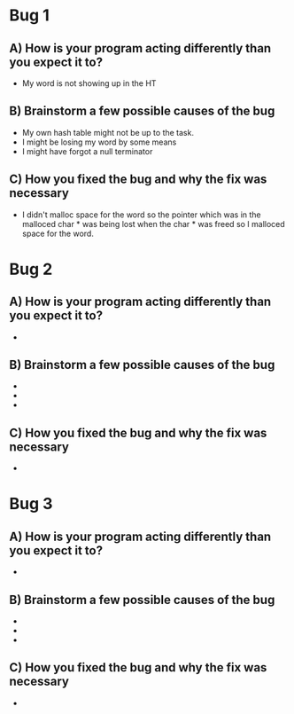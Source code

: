# Bug 1

## A) How is your program acting differently than you expect it to?
- My word is not showing up in the HT

## B) Brainstorm a few possible causes of the bug
- My own hash table might not be up to the task.
- I might be losing my word by some means
- I might have forgot a null terminator

## C) How you fixed the bug and why the fix was necessary
- I didn't malloc space for the word so the pointer which was in the malloced char * was being lost when the char * was freed so I malloced space for the word.


# Bug 2

## A) How is your program acting differently than you expect it to?
- 

## B) Brainstorm a few possible causes of the bug
- 
- 
- 

## C) How you fixed the bug and why the fix was necessary
- 


# Bug 3

## A) How is your program acting differently than you expect it to?
- 

## B) Brainstorm a few possible causes of the bug
- 
- 
- 

## C) How you fixed the bug and why the fix was necessary
- 
